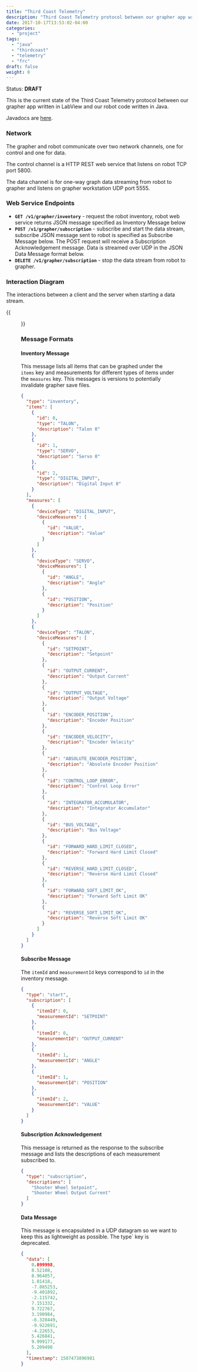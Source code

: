 ```yaml
---
title: "Third Coast Telemetry"
description: "Third Coast Telemetry protocol between our grapher app written in LabView and our robot code written in Java."
date: 2017-10-17T13:53:02-04:00
categories:
  - "project"
tags:
  - "java"
  - "thirdcoast"
  - "telemetry"
  - "frc"
draft: false
weight: 0
---
```


Status: **DRAFT**

This is the current state of the Third Coast Telemetry protocol between our grapher app written in LabView and our robot code written in Java.

Javadocs are [here](https://strykeforce.github.io/thirdcoast/javadoc/).

### Network

The grapher and robot communicate over two network channels, one for control and one for data.

The control channel is a HTTP REST web service that listens on robot TCP port 5800.

The data channel is for one-way graph data streaming from robot to grapher and listens on grapher workstation UDP port 5555.

### Web Service Endpoints

- **`GET /v1/grapher/inventory`** - request the robot inventory, robot web service returns JSON message specified as Inventory Message below
- **`POST /v1/grapher/subscription`** - subscribe and start the data stream, subscribe JSON message sent to robot is specified as Subscribe Message below. The POST request will receive a Subscription Acknowledgement message. Data is streamed over UDP in the JSON Data Message format below.
- **`DELETE /v1/grapher/subscription`** - stop the data stream from robot to grapher.

### Interaction Diagram

The interactions between a client and the server when starting a data stream.

{{<figure src="/media/telemetry.png" title="Telemetry Interactions">}}

### Message Formats

#### Inventory Message

This message lists all items that can be graphed under the `items` key and measurements for different types of items under the `measures` key. This messages is versions to potentially invalidate grapher save files.

```json
{
  "type": "inventory",
  "items": [
    {
      "id": 0,
      "type": "TALON",
      "description": "Talon 0"
    },
    {
      "id": 1,
      "type": "SERVO",
      "description": "Servo 0"
    },
    {
      "id": 2,
      "type": "DIGITAL_INPUT",
      "description": "Digital Input 0"
    }
  ],
  "measures": [
    {
      "deviceType": "DIGITAL_INPUT",
      "deviceMeasures": [
        {
          "id": "VALUE",
          "description": "Value"
        }
      ]
    },
    {
      "deviceType": "SERVO",
      "deviceMeasures": [
        {
          "id": "ANGLE",
          "description": "Angle"
        },
        {
          "id": "POSITION",
          "description": "Position"
        }
      ]
    },
    {
      "deviceType": "TALON",
      "deviceMeasures": [
        {
          "id": "SETPOINT",
          "description": "Setpoint"
        },
        {
          "id": "OUTPUT_CURRENT",
          "description": "Output Current"
        },
        {
          "id": "OUTPUT_VOLTAGE",
          "description": "Output Voltage"
        },
        {
          "id": "ENCODER_POSITION",
          "description": "Encoder Position"
        },
        {
          "id": "ENCODER_VELOCITY",
          "description": "Encoder Velocity"
        },
        {
          "id": "ABSOLUTE_ENCODER_POSITION",
          "description": "Absolute Encoder Position"
        },
        {
          "id": "CONTROL_LOOP_ERROR",
          "description": "Control Loop Error"
        },
        {
          "id": "INTEGRATOR_ACCUMULATOR",
          "description": "Integrator Accumulator"
        },
        {
          "id": "BUS_VOLTAGE",
          "description": "Bus Voltage"
        },
        {
          "id": "FORWARD_HARD_LIMIT_CLOSED",
          "description": "Forward Hard Limit Closed"
        },
        {
          "id": "REVERSE_HARD_LIMIT_CLOSED",
          "description": "Reverse Hard Limit Closed"
        },
        {
          "id": "FORWARD_SOFT_LIMIT_OK",
          "description": "Forward Soft Limit OK"
        },
        {
          "id": "REVERSE_SOFT_LIMIT_OK",
          "description": "Reverse Soft Limit OK"
        }
      ]
    }
  ]
}
```

#### Subscribe Message

The `itemId` and `measurementId` keys correspond to `id` in the inventory message.

```json
{
  "type": "start",
  "subscription": [
    {
      "itemId": 0,
      "measurementId": "SETPOINT"
    },
    {
      "itemId": 0,
      "measurementId": "OUTPUT_CURRENT"
    },
    {
      "itemId": 1,
      "measurementId": "ANGLE"
    },
    {
      "itemId": 1,
      "measurementId": "POSITION"
    },
    {
      "itemId": 2,
      "measurementId": "VALUE"
    }
  ]
}
```

#### Subscription Acknowledgement

This message is returned as the response to the subscribe message and lists the descriptions of each measurement subscribed to.

```json
{
  "type": "subscription",
  "descriptions": [
    "Shooter Wheel Setpoint",
    "Shooter Wheel Output Current"
  ]
}
```

#### Data Message

This message is encapsulated in a UDP datagram so we want to keep this as lightweight as possible. The type` key is deprecated.

```json
{
  "data": [
    0.099998,
    8.52108,
    8.964057,
    1.01418,
    -7.885253,
    -9.401892,
    -2.115742,
    7.151332,
    9.722767,
    3.190984,
    -6.328449,
    -9.922691,
    -4.22653,
    5.426841,
    9.999177,
    5.209498
  ],
  "timestamp": 1507473896981
}
```
